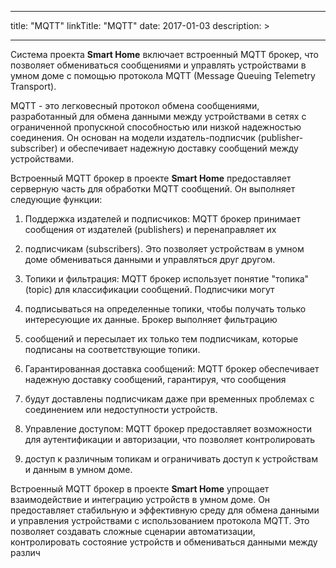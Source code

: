
---
title: "MQTT"
linkTitle: "MQTT"
date: 2017-01-03
description: >
  
---

Система проекта **Smart Home** включает встроенный MQTT брокер, что позволяет обмениваться сообщениями и управлять 
устройствами в умном доме с помощью протокола MQTT (Message Queuing Telemetry Transport).

MQTT - это легковесный протокол обмена сообщениями, разработанный для обмена данными между устройствами в сетях с 
ограниченной пропускной способностью или низкой надежностью соединения. Он основан на модели издатель-подписчик 
(publisher-subscriber) и обеспечивает надежную доставку сообщений между устройствами.

Встроенный MQTT брокер в проекте **Smart Home** предоставляет серверную часть для обработки MQTT сообщений. 
Он выполняет следующие функции:

1. Поддержка издателей и подписчиков: MQTT брокер принимает сообщения от издателей (publishers) и перенаправляет их 
2. подписчикам (subscribers). Это позволяет устройствам в умном доме обмениваться данными и управляться друг другом.

3. Топики и фильтрация: MQTT брокер использует понятие "топика" (topic) для классификации сообщений. Подписчики могут 
4. подписываться на определенные топики, чтобы получать только интересующие их данные. Брокер выполняет фильтрацию 
5. сообщений и пересылает их только тем подписчикам, которые подписаны на соответствующие топики.

6. Гарантированная доставка сообщений: MQTT брокер обеспечивает надежную доставку сообщений, гарантируя, что сообщения 
7. будут доставлены подписчикам даже при временных проблемах с соединением или недоступности устройств.

8. Управление доступом: MQTT брокер предоставляет возможности для аутентификации и авторизации, что позволяет контролировать
9. доступ к различным топикам и ограничивать доступ к устройствам и данным в умном доме.

Встроенный MQTT брокер в проекте **Smart Home** упрощает взаимодействие и интеграцию устройств в умном доме. Он предоставляет
стабильную и эффективную среду для обмена данными и управления устройствами с использованием протокола MQTT. Это позволяет
создавать сложные сценарии автоматизации, контролировать состояние устройств и обмениваться данными между различ

